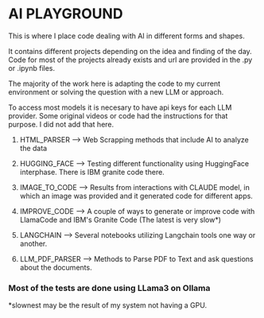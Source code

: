 # AI PLAYGROUND

This is where I place code dealing with AI in different forms and shapes. 

It contains different projects depending on the idea and finding of the day. Code for most of the projects already exists and url are provided in the .py or .ipynb files. 

The majority of the work here is adapting the code to my current environment or solving the question with a new LLM or approach. 

To access most models it is necesary to have api keys for each LLM provider. Some original videos or code had the instructions for that purpose. I did not add that here. 


1. HTML_PARSER  --> Web Scrapping methods that include AI to analyze the data 

2. HUGGING_FACE --> Testing different functionality using HuggingFace interphase. There is IBM granite code there. 

3. IMAGE_TO_CODE --> Results from interactions with CLAUDE model, in which an image was provided and it generated code for different apps. 

4. IMPROVE_CODE --> A couple of ways to generate or improve code with LlamaCode and IBM's Granite Code (The latest is very slow*)

5. LANGCHAIN --> Several notebooks utilizing Langchain tools one way or another. 

6. LLM_PDF_PARSER --> Methods to Parse PDF to Text and ask questions about the documents. 




### Most of the tests are done using LLama3 on Ollama


*slownest may be the result of my system not having a GPU. 






